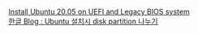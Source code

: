 [Install Ubuntu 20.05 on UEFI and Legacy BIOS system](https://www.itzgeek.com/post/how-to-install-ubuntu-20-04-lts/)  
[한글 Blog : Ubuntu 설치시 disk partition 나누기](https://dreamgonfly.github.io/blog/install-ubuntu-with-partition/)  

